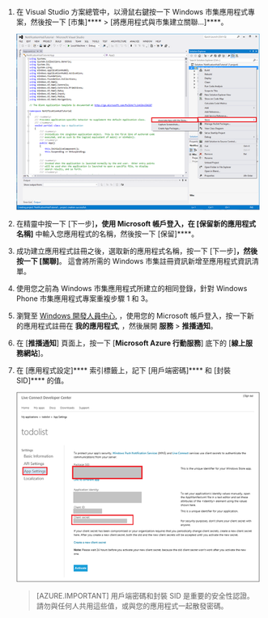 1. 在 Visual Studio 方案總管中，以滑鼠右鍵按一下 Windows 市集應用程式專案，然後按一下 [市集]**** > [將應用程式與市集建立關聯...]****。

    ![建立應用程式與 Windows 市集的關聯](./media/app-service-mobile-register-wns/notification-hub-associate-win8-app.png)

2. 在精靈中按一下 [下一步]****，使用 Microsoft 帳戶登入，在 [保留新的應用程式名稱]**** 中輸入您應用程式的名稱，然後按一下 [保留]****。

3. 成功建立應用程式註冊之後，選取新的應用程式名稱，按一下 [下一步]****，然後按一下 [關聯]****。 這會將所需的 Windows 市集註冊資訊新增至應用程式資訊清單。

7. 使用您之前為 Windows 市集應用程式所建立的相同登錄，針對 Windows Phone 市集應用程式專案重複步驟 1 和 3。

7. 瀏覽至 [Windows 開發人員中心](https://dev.windows.com/en-us/overview), ，使用您的 Microsoft 帳戶登入，按一下新的應用程式註冊在 **我的應用程式**, ，然後展開 **服務** > **推播通知**。

8. 在 [**推播通知**] 頁面上，按一下 [**Microsoft Azure 行動服務**] 底下的 [**線上服務網站**]。

9. 在 [應用程式設定]**** 索引標籤上，記下 [用戶端密碼]**** 和 [封裝 SID]**** 的值。

    ![開發人員中心的應用程式設定](./media/app-service-mobile-register-wns/mobile-services-win8-app-push-auth.png)
    > [AZURE.IMPORTANT] 用戶端密碼和封裝 SID 是重要的安全性認證。 請勿與任何人共用這些值，或與您的應用程式一起散發密碼。




